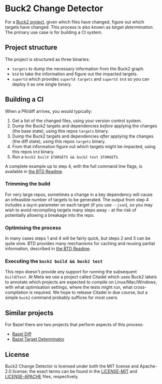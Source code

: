 # Buck2 Change Detector

For a [Buck2 project](https://buck2.build), given which files have changed,
figure out which targets have changed. This process is also known as _target
determination_. The primary use case is for building a CI system.

## Project structure

The project is structured as three binaries:

- `targets` to dump the necessary information from the Buck2 graph.
- `btd` to take the information and figure out the impacted targets.
- `supertd` which provides `supertd targets` and `supertd btd` so you can deploy
  it as one single binary.

## Building a CI

When a PR/diff arrives, you would typically:

1. Get a list of the changed files, using your version control system.
2. Dump the Buck2 targets and dependencies _before_ applying the changes (the
   base state), using this repos `targets` binary.
3. Dump the Buck2 targets and dependencies _after_ applying the changes (the
   diff state), using this repos `targets` binary.
4. From that information figure out which targets might be impacted, using this
   repos `btd` binary.
5. Run a `buck2 build $TARGETS && buck2 test $TARGETS`.

A complete example up to step 4, with the full command line flags, is available
in [the BTD Readme](btd/README.md).

### Trimming the build

For very large repos, sometimes a change in a key dependency will cause an
infeasible number of targets to be generated. The output from step 4 includes a
`depth` parameter on each target (if you use `--json`), so you may wish to avoid
recompiling targets many steps away - at the risk of potentially allowing a
breakage into the repo.

### Optimising the process

In many cases steps 1 and 4 will be fairly quick, but steps 2 and 3 can be quite
slow. BTD provides many mechanisms for caching and reusing partial information,
described in [the BTD Readme](btd/README.md).

### Executing the `buck2 build && buck2 test`

This repo doesn't provide any support for running the subsequent `build`/`test`.
At Meta we use a project called Citadel which uses Buck2 labels to annotate
which projects are expected to compile on Linux/Mac/Windows, with what
optimisation settings, where the tests might run, what cross-compilation is
required. We hope to release Citadel in due course, but a simple `buck2` command
probably suffices for most users.

## Similar projects

For Bazel there are two projects that perform aspects of this process:

- [Bazel Diff](https://github.com/Tinder/bazel-diff)
- [Bazel Target Determinator](https://github.com/bazel-contrib/target-determinator)

## License

Buck2 Change Detector is licensed under both the MIT license and Apache-2.0
license; the exact terms can be found in the [LICENSE-MIT](LICENSE-MIT) and
[LICENSE-APACHE](LICENSE-APACHE) files, respectively.
